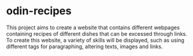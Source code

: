 # odin-recipes
This project aims to create a website that contains different webpages containing recipes of different dishes that can be excessed through links. To create this website, a variety of skills will be displayed, such as using different tags for paragraphing, altering texts, images and links.